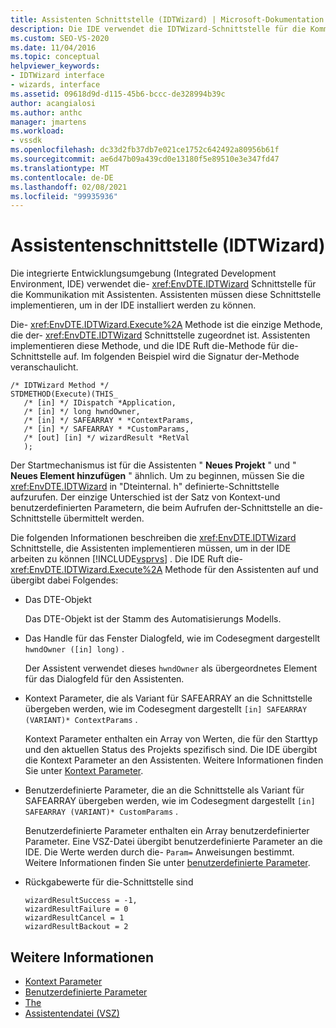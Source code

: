 ```yaml
---
title: Assistenten Schnittstelle (IDTWizard) | Microsoft-Dokumentation
description: Die IDE verwendet die IDTWizard-Schnittstelle für die Kommunikation mit Assistenten. Assistenten müssen diese Schnittstelle implementieren, damit Sie in der IDE installiert werden.
ms.custom: SEO-VS-2020
ms.date: 11/04/2016
ms.topic: conceptual
helpviewer_keywords:
- IDTWizard interface
- wizards, interface
ms.assetid: 09618d9d-d115-45b6-bccc-de328994b39c
author: acangialosi
ms.author: anthc
manager: jmartens
ms.workload:
- vssdk
ms.openlocfilehash: dc33d2fb37db7e021ce1752c642492a80956b61f
ms.sourcegitcommit: ae6d47b09a439cd0e13180f5e89510e3e347fd47
ms.translationtype: MT
ms.contentlocale: de-DE
ms.lasthandoff: 02/08/2021
ms.locfileid: "99935936"
---
```

# <a name="wizard-interface-idtwizard"></a>Assistentenschnittstelle (IDTWizard)
Die integrierte Entwicklungsumgebung (Integrated Development Environment, IDE) verwendet die- <xref:EnvDTE.IDTWizard> Schnittstelle für die Kommunikation mit Assistenten. Assistenten müssen diese Schnittstelle implementieren, um in der IDE installiert werden zu können.

 Die- <xref:EnvDTE.IDTWizard.Execute%2A> Methode ist die einzige Methode, die der- <xref:EnvDTE.IDTWizard> Schnittstelle zugeordnet ist. Assistenten implementieren diese Methode, und die IDE Ruft die-Methode für die-Schnittstelle auf. Im folgenden Beispiel wird die Signatur der-Methode veranschaulicht.

```
/* IDTWizard Method */
STDMETHOD(Execute)(THIS_
   /* [in] */ IDispatch *Application,
   /* [in] */ long hwndOwner,
   /* [in] */ SAFEARRAY * *ContextParams,
   /* [in] */ SAFEARRAY * *CustomParams,
   /* [out] [in] */ wizardResult *RetVal
   );
```

 Der Startmechanismus ist für die Assistenten " **Neues Projekt** " und " **Neues Element hinzufügen** " ähnlich. Um zu beginnen, müssen Sie die <xref:EnvDTE.IDTWizard> in "Dteinternal. h" definierte-Schnittstelle aufzurufen. Der einzige Unterschied ist der Satz von Kontext-und benutzerdefinierten Parametern, die beim Aufrufen der-Schnittstelle an die-Schnittstelle übermittelt werden.

 Die folgenden Informationen beschreiben die <xref:EnvDTE.IDTWizard> Schnittstelle, die Assistenten implementieren müssen, um in der IDE arbeiten zu können [!INCLUDE[vsprvs](../../code-quality/includes/vsprvs_md.md)] . Die IDE Ruft die- <xref:EnvDTE.IDTWizard.Execute%2A> Methode für den Assistenten auf und übergibt dabei Folgendes:

- Das DTE-Objekt

     Das DTE-Objekt ist der Stamm des Automatisierungs Modells.

- Das Handle für das Fenster Dialogfeld, wie im Codesegment dargestellt `hwndOwner ([in] long)` .

     Der Assistent verwendet dieses `hwndOwner` als übergeordnetes Element für das Dialogfeld für den Assistenten.

- Kontext Parameter, die als Variant für SAFEARRAY an die Schnittstelle übergeben werden, wie im Codesegment dargestellt `[in] SAFEARRAY (VARIANT)* ContextParams` .

     Kontext Parameter enthalten ein Array von Werten, die für den Starttyp und den aktuellen Status des Projekts spezifisch sind. Die IDE übergibt die Kontext Parameter an den Assistenten. Weitere Informationen finden Sie unter [Kontext Parameter](../../extensibility/internals/context-parameters.md).

- Benutzerdefinierte Parameter, die an die Schnittstelle als Variant für SAFEARRAY übergeben werden, wie im Codesegment dargestellt `[in] SAFEARRAY (VARIANT)* CustomParams` .

     Benutzerdefinierte Parameter enthalten ein Array benutzerdefinierter Parameter. Eine VSZ-Datei übergibt benutzerdefinierte Parameter an die IDE. Die Werte werden durch die- `Param=` Anweisungen bestimmt. Weitere Informationen finden Sie unter [benutzerdefinierte Parameter](../../extensibility/internals/custom-parameters.md).

- Rückgabewerte für die-Schnittstelle sind

    ```
    wizardResultSuccess = -1,
    wizardResultFailure = 0
    wizardResultCancel = 1
    wizardResultBackout = 2
    ```

## <a name="see-also"></a>Weitere Informationen
- [Kontext Parameter](../../extensibility/internals/context-parameters.md)
- [Benutzerdefinierte Parameter](../../extensibility/internals/custom-parameters.md)
- [The](../../extensibility/internals/wizards.md)
- [Assistentendatei (VSZ)](../../extensibility/internals/wizard-dot-vsz-file.md)
